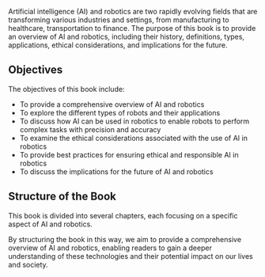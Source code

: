 
Artificial intelligence (AI) and robotics are two rapidly evolving fields that are transforming various industries and settings, from manufacturing to healthcare, transportation to finance. The purpose of this book is to provide an overview of AI and robotics, including their history, definitions, types, applications, ethical considerations, and implications for the future.

Objectives
----------

The objectives of this book include:

* To provide a comprehensive overview of AI and robotics
* To explore the different types of robots and their applications
* To discuss how AI can be used in robotics to enable robots to perform complex tasks with precision and accuracy
* To examine the ethical considerations associated with the use of AI in robotics
* To provide best practices for ensuring ethical and responsible AI in robotics
* To discuss the implications for the future of AI and robotics

Structure of the Book
---------------------

This book is divided into several chapters, each focusing on a specific aspect of AI and robotics.

By structuring the book in this way, we aim to provide a comprehensive overview of AI and robotics, enabling readers to gain a deeper understanding of these technologies and their potential impact on our lives and society.
